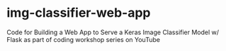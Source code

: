 # img-classifier-web-app
Code for Building a Web App to Serve a Keras Image Classifier Model w/ Flask as part of coding workshop series on YouTube
